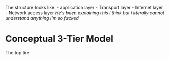 The structure looks like:
	- application layer
	- Transport layer
	- Internet layer
	- Network access layer
_He's been explaining this i think but i literally cannot understand anything I'm so fucked_

# Conceptual 3-Tier Model

The top tire